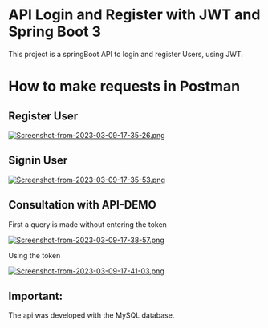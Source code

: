 #  API Login and Register with JWT and Spring Boot 3

This project is a springBoot API to login and register Users, using JWT.

# How to make requests in Postman

## Register User

[![Screenshot-from-2023-03-09-17-35-26.png](https://i.postimg.cc/Vvz6wMnX/Screenshot-from-2023-03-09-17-35-26.png)](https://postimg.cc/Q9nskF6M)

## Signin User

[![Screenshot-from-2023-03-09-17-35-53.png](https://i.postimg.cc/J4bfJvw7/Screenshot-from-2023-03-09-17-35-53.png)](https://postimg.cc/tY4vGrC8)

## Consultation with API-DEMO

First a query is made without entering the token

[![Screenshot-from-2023-03-09-17-38-57.png](https://i.postimg.cc/wMK6xNNw/Screenshot-from-2023-03-09-17-38-57.png)](https://postimg.cc/YG3cbhbF)

Using the token

[![Screenshot-from-2023-03-09-17-41-03.png](https://i.postimg.cc/ncCkfQky/Screenshot-from-2023-03-09-17-41-03.png)](https://postimg.cc/F7Xcjzwp)

## Important: 

The api was developed with the MySQL database.

